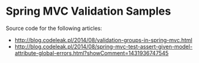 Spring MVC Validation Samples
=============================

Source code for the following articles:

* http://blog.codeleak.pl/2014/08/validation-groups-in-spring-mvc.html
* http://blog.codeleak.pl/2014/08/spring-mvc-test-assert-given-model-attribute-global-errors.html?showComment=1431936747545

